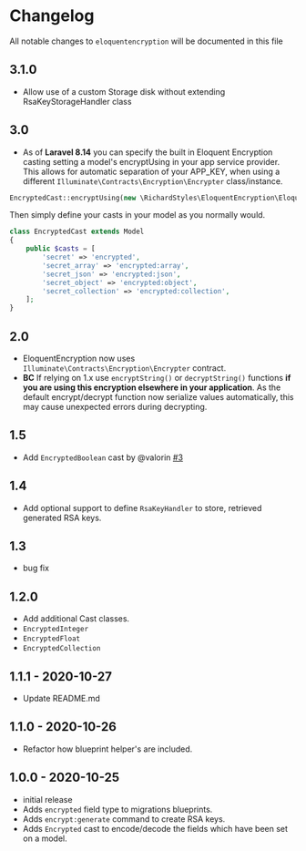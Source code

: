 # Changelog

All notable changes to `eloquentencryption` will be documented in this file

## 3.1.0

- Allow use of a custom Storage disk without extending RsaKeyStorageHandler class

## 3.0

- As of **Laravel 8.14** you can specify the built in Eloquent Encryption casting setting a model's encryptUsing in your app service provider. This allows for automatic separation of your APP_KEY, when using a different `Illuminate\Contracts\Encryption\Encrypter` class/instance.

```php
EncryptedCast::encryptUsing(new \RichardStyles\EloquentEncryption\EloquentEncryption);
```

Then simply define your casts in your model as you normally would.

```php
class EncryptedCast extends Model
{
    public $casts = [
        'secret' => 'encrypted',
        'secret_array' => 'encrypted:array',
        'secret_json' => 'encrypted:json',
        'secret_object' => 'encrypted:object',
        'secret_collection' => 'encrypted:collection',
    ];
}
```

## 2.0
- EloquentEncryption now uses `Illuminate\Contracts\Encryption\Encrypter` contract.
- **BC** If relying on 1.x use `encryptString()` or `decryptString()` functions **if you are using this encryption elsewhere in your application**. As the default encrypt/decrypt function now serialize values automatically, this may cause unexpected errors during decrypting.

## 1.5
- Add `EncryptedBoolean` cast by @valorin [#3](https://github.com/RichardStyles/EloquentEncryption/pull/3)

## 1.4
- Add optional support to define `RsaKeyHandler` to store, retrieved generated RSA keys.

## 1.3
- bug fix

## 1.2.0
- Add additional Cast classes.
- `EncryptedInteger`
- `EncryptedFloat`
- `EncryptedCollection`

## 1.1.1 - 2020-10-27
- Update README.md

## 1.1.0 - 2020-10-26
- Refactor how blueprint helper's are included.

## 1.0.0 - 2020-10-25

- initial release
- Adds `encrypted` field type to migrations blueprints.
- Adds `encrypt:generate` command to create RSA keys.
- Adds `Encrypted` cast to encode/decode the fields which have been set on a model.
